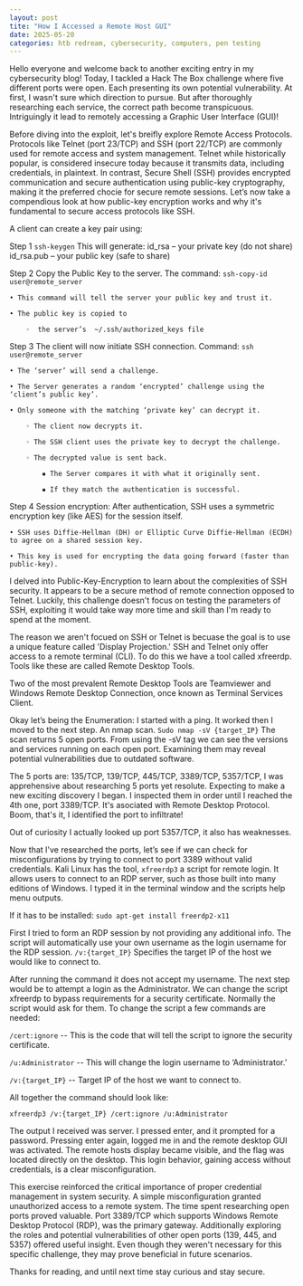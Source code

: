 ```yaml
---
layout: post
tite: "How I Accessed a Remote Host GUI"
date: 2025-05-20
categories: htb redream, cybersecurity, computers, pen testing
---
```


Hello everyone and welcome back to another exciting entry in my cybersecurity blog! Today, I tackled a Hack The Box challenge where five different ports were open. Each presenting its own potential vulnerability. At first, I wasn't sure which direction to pursue. But after thoroughly researching each service, the correct path become transpicuous. Intriguingly it lead to remotely accessing a Graphic User Interface (GUI)!

Before diving into the exploit, let's breifly explore Remote Access Protocols. Protocols like Telnet (port 23/TCP) and SSH (port 22/TCP) are commonly used for remote access and system management. Telnet while historically popular, is considered insecure today because it transmits data, including credentials, in plaintext. In contrast, Secure Shell (SSH) provides encrypted communication and secure authentication using public-key cryptography, making it the preferred chocie for secure remote sessions. Let’s now take a compendious look at how public-key encryption works and why it's fundamental to secure access protocols like SSH.

A client can create a key pair using:

Step 1 
`ssh-keygen`
This will generate:
id_rsa – your private key (do not share)
id_rsa.pub – your public key (safe to share)

Step 2
Copy the Public Key to the server.
The command: `ssh-copy-id user@remote_server`

    • This command will tell the server your public key and trust it. 
    
    • The public key is copied to
    
        ◦  the server’s  ~/.ssh/authorized_keys file

Step 3
The client will now initiate SSH connection.
Command: `ssh user@remote_server`

    • The ‘server’ will send a challenge. 
    
    • The Server generates a random ‘encrypted’ challenge using the ‘client’s public key’.
    
    • Only someone with the matching ‘private key’ can decrypt it. 
    
        ◦ The client now decrypts it.
	
        ◦ The SSH client uses the private key to decrypt the challenge. 
	
        ◦ The decrypted value is sent back. 
	
            ▪ The Server compares it with what it originally sent. 
	    
            ▪ If they match the authentication is successful. 
Step 4
Session encryption:
After authentication, SSH uses a symmetric encryption key (like AES) for the session itself.

    • SSH uses Diffie-Hellman (DH) or Elliptic Curve Diffie-Hellman (ECDH) to agree on a shared session key.
    
    • This key is used for encrypting the data going forward (faster than public-key).

I delved into Public-Key-Encryption to learn about the complexities of SSH security. It appears to be a secure method of remote connection opposed to Telnet. Luckily, this challenge doesn't focus on testing the parameters of SSH, exploiting it would take way more time and skill than I'm ready to spend at the moment. 

The reason we aren't focued on SSH or Telnet is becuase the goal is to use a unique feature called 'Display Projection.' SSH and Telnet only offer access to a remote terminal (CLI). To do this we have a tool called xfreerdp. Tools like these are called Remote Desktop Tools. 

Two of the most prevalent Remote Desktop Tools are Teamviewer and Windows Remote Desktop Connection, once known as Terminal Services Client.

Okay let’s being the Enumeration:
I started with a ping. It worked then I moved to the next step. An nmap scan.
`Sudo nmap -sV {target_IP}` The scan returns 5 open ports. From using the -sV tag we can see the versions and services running on each open port. Examining them may reveal potential vulnerabilities due to outdated software.

The 5 ports are: 135/TCP, 139/TCP, 445/TCP, 3389/TCP, 5357/TCP, I was apprehensive about researching 5 ports yet resolute. Expecting to make a new exciting discovery I began. I inspected them in order until I reached the 4th one, port 3389/TCP. It's asociated with Remote Desktop Protocol. Boom, that's it, I identified the port to infiltrate! 

Out of curiosity I actually looked up port 5357/TCP, it also has weaknesses. 

Now that I've researched the ports, let’s see if we can check for misconfigurations by trying to connect to port 3389 without valid credentials. Kali Linux has the tool, `xfreerdp3` a script for remote login. It allows users to connect to an RDP server, such as those built into many editions of Windows. I typed it in the terminal window and the scripts help menu outputs.

If it has to be installed:
`sudo apt-get install freerdp2-x11` 

First I tried to form an RDP session by not providing any additional info. The script will automatically use your own username as the login username for the RDP session. 
`/v:{target_IP}` Specifies the target IP of the host we would like to connect to.

After running the command it does not accept my username. The next step would be to attempt a login as the Administrator. We can change the script xfreerdp to bypass requirements for a security certificate. Normally the script would ask for them. To change the script a few commands are needed:

`/cert:ignore` 		-- This is the code that will tell the script to ignore the security certificate. 
	
`/u:Administrator`	-- This will change the login username to ‘Administrator.’

`/v:{target_IP}`	-- Target IP of the host we want to connect to. 

All together the command should look like:

`xfreerdp3 /v:{target_IP} /cert:ignore /u:Administrator`

The output I received was server. I pressed enter, and it prompted for a password. Pressing enter again, logged me in and the remote desktop GUI was activated. The remote hosts display became visible, and the flag was located directly on the desktop. This login behavior, gaining access without credentials, is a clear misconfiguration. 

This exercise reinforced the critical importance of proper credential management in system security. A simple misconfiguration granted unauthorized access to a remote system. The time spent researching open ports proved valuable. Port 3389/TCP which supports Windows Remote Desktop Protocol (RDP), was the primary gateway. Additionally exploring the roles and potential vulnerabilities of other open ports (139, 445, and 5357) offered useful insight. Even though they weren't necessary for this specific challenge, they may prove beneficial in future scenarios. 

Thanks for reading, and until next time stay curious and stay secure.    
